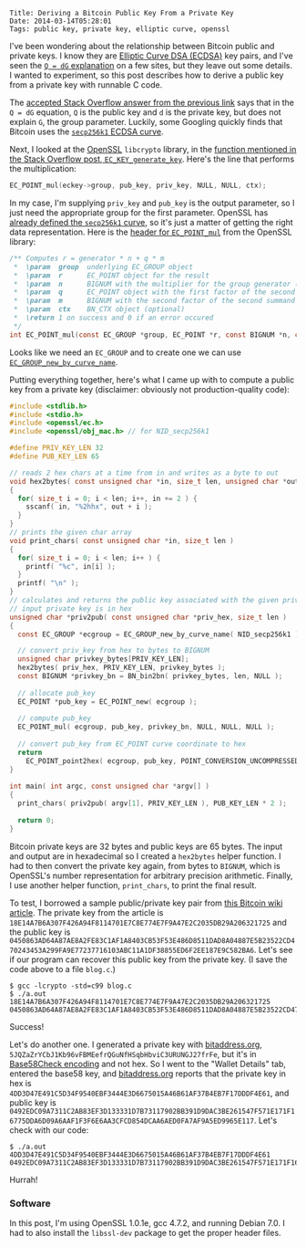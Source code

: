     Title: Deriving a Bitcoin Public Key From a Private Key
    Date: 2014-03-14T05:28:01
    Tags: public key, private key, elliptic curve, openssl

I've been wondering about the relationship between Bitcoin public and
private keys. I know they are [Elliptic Curve DSA (ECDSA)][wiki:ecdsa]
key pairs, and I've seen the [`Q = dG` explanation][so] on a few
sites, but they leave out some details. I wanted to experiment, so
this post describes how to derive a public key from a private key with
runnable C code.

[wiki:ecdsa]: http://en.wikipedia.org/wiki/Elliptic_Curve_DSA "Wikipedia: Elliptic Curve DSA"
[so]: http://stackoverflow.com/questions/12480776/how-do-i-obtain-the-public-key-from-an-ecdsa-private-key-in-openssl "Stack Overflow: Public Key from Private Key"

<!-- more -->

The [accepted Stack Overflow answer from the previous link][so2] says that in
the `Q = dG` equation, `Q` is the public key and `d` is the private
key, but does not explain `G`, the group parameter. Luckily, some
Googling quickly finds that Bitcoin uses the
[`secp256k1` ECDSA curve][wiki].

[so2]: http://stackoverflow.com/a/12482384/951881 "Stack Overflow: Public Key from Private Key Answer"
[wiki]: https://en.bitcoin.it/wiki/Secp256k1 "secp256k1 Bitcoin wiki entry"

Next, I looked at the [OpenSSL][openssl] `libcrypto` library, in the
[function mentioned in the Stack Overflow post, `EC_KEY_generate_key`][ec_key]. Here's
the line that performs the multiplication:

```c
EC_POINT_mul(eckey->group, pub_key, priv_key, NULL, NULL, ctx);
```

In my case, I'm supplying `priv_key` and `pub_key` is the output
parameter, so I just need the appropriate group for the first
parameter. OpenSSL has
[already defined the `secp256k1` curve][obj_mac], so it's just a
matter of getting the right data representation. Here is the
[header for `EC_POINT_mul`][openssl:ech] from the OpenSSL library:

```c
/** Computes r = generator * n + q * m
 *  \param  group  underlying EC_GROUP object
 *  \param  r      EC_POINT object for the result
 *  \param  n      BIGNUM with the multiplier for the group generator (optional)
 *  \param  q      EC_POINT object with the first factor of the second summand
 *  \param  m      BIGNUM with the second factor of the second summand
 *  \param  ctx    BN_CTX object (optional)
 *  \return 1 on success and 0 if an error occured
 */
int EC_POINT_mul(const EC_GROUP *group, EC_POINT *r, const BIGNUM *n, const EC_POINT *q, const BIGNUM *m, BN_CTX *ctx);
```

Looks like we need an `EC_GROUP` and to create one we can use
[`EC_GROUP_new_by_curve_name`][ec_curve].

[openssl]: https://www.openssl.org/ "OpenSSL"
[ec_key]: http://git.openssl.org/gitweb/?p=openssl.git;a=blob;f=crypto/ec/ec_key.c;h=7fa247593d91b45347704e62e184e1138fc8bd01;hb=46ebd9e3bb623d3c15ef2203038956f3f7213620#l236 "crypto/ec/ec_key.c"
[openssl:ech]: http://git.openssl.org/gitweb/?p=openssl.git;a=blob;f=crypto/ec/ec.h;h=dfe8710d330954bb1762a5fe13d655ac7a5f01be;hb=46ebd9e3bb623d3c15ef2203038956f3f7213620#l643 "crypto/ec/ec.h"
[obj_mac]: http://git.openssl.org/gitweb/?p=openssl.git;a=blob;f=crypto/objects/obj_mac.h;h=b5ea7cdab4f84b90280f0a3aae1478a8d715c7a7;hb=46ebd9e3bb623d3c15ef2203038956f3f7213620#l385 "crypto/objects/obj_mac.h"
[ec_curve]: http://git.openssl.org/gitweb/?p=openssl.git;a=blob;f=crypto/ec/ec_curve.c;h=c72fb2697ca2823a4aac36b027012bed6c457288;hb=46ebd9e3bb623d3c15ef2203038956f3f7213620#l2057 "crypco/ec/ec_curve.c"

Putting everything together, here's what I came up with to compute a
public key from a private key (disclaimer: obviously not
production-quality code):

```c
#include <stdlib.h>
#include <stdio.h>
#include <openssl/ec.h>
#include <openssl/obj_mac.h> // for NID_secp256k1

#define PRIV_KEY_LEN 32
#define PUB_KEY_LEN 65

// reads 2 hex chars at a time from in and writes as a byte to out
void hex2bytes( const unsigned char *in, size_t len, unsigned char *out )
{
  for( size_t i = 0; i < len; i++, in += 2 ) {
    sscanf( in, "%2hhx", out + i );
  }
}
// prints the given char array
void print_chars( const unsigned char *in, size_t len )
{
  for( size_t i = 0; i < len; i++ ) {
    printf( "%c", in[i] );
  }
  printf( "\n" );
}
// calculates and returns the public key associated with the given private key
// input private key is in hex
unsigned char *priv2pub( const unsigned char *priv_hex, size_t len )
{
  const EC_GROUP *ecgroup = EC_GROUP_new_by_curve_name( NID_secp256k1 );

  // convert priv_key from hex to bytes to BIGNUM
  unsigned char privkey_bytes[PRIV_KEY_LEN];
  hex2bytes( priv_hex, PRIV_KEY_LEN, privkey_bytes );
  const BIGNUM *privkey_bn = BN_bin2bn( privkey_bytes, len, NULL );
  
  // allocate pub_key
  EC_POINT *pub_key = EC_POINT_new( ecgroup );
  
  // compute pub_key
  EC_POINT_mul( ecgroup, pub_key, privkey_bn, NULL, NULL, NULL );
										
  // convert pub_key from EC_POINT curve coordinate to hex
  return
    EC_POINT_point2hex( ecgroup, pub_key, POINT_CONVERSION_UNCOMPRESSED, NULL );
}
											  
int main( int argc, const unsigned char *argv[] )
{
  print_chars( priv2pub( argv[1], PRIV_KEY_LEN ), PUB_KEY_LEN * 2 );
  
  return 0;
}
```

Bitcoin private keys are 32 bytes and public keys are 65 bytes. The
input and output are in hexadecimal so I created a `hex2bytes` helper
function. I had to then convert the private key again, from bytes to
`BIGNUM`, which is OpenSSL's number representation for arbitrary
precision arithmetic. Finally, I use another helper function,
`print_chars`, to print the final result.

To test, I borrowed a sample public/private key pair from
[this Bitcoin wiki article][wiki:address]. The private key from the
article is
`18E14A7B6A307F426A94F8114701E7C8E774E7F9A47E2C2035DB29A206321725` and
the public key is
`0450863AD64A87AE8A2FE83C1AF1A8403CB53F53E486D8511DAD8A04887E5B23522CD470243453A299FA9E77237716103ABC11A1DF38855ED6F2EE187E9C582BA6`. Let's
see if our program can recover this public key from the private
key. (I save the code above to a file `blog.c`.)

    $ gcc -lcrypto -std=c99 blog.c
    $ ./a.out 18E14A7B6A307F426A94F8114701E7C8E774E7F9A47E2C2035DB29A206321725
	0450863AD64A87AE8A2FE83C1AF1A8403CB53F53E486D8511DAD8A04887E5B23522CD470243453A299FA9E77237716103ABC11A1DF38855ED6F2EE187E9C582BA6

Success!

[wiki:address]: https://en.bitcoin.it/wiki/Technical_background_of_version_1_Bitcoin_addresses "Bitcoin wiki: technical explanation of addresses"

Let's do another one. I generated a private key with [bitaddress.org](https://www.bitaddress.org), `5JQZaZrYCbJ1Kb96vFBMEefrQGuNfHSqbHbviC3URUNGJ27frFe`, but it's in [Base58Check encoding][bwiki:base58] and not hex. So I went to the "Wallet Details" tab, entered the base58 key, and [bitaddress.org](https://www.bitaddress.org) reports that the private key in hex is `4DD3D47E491C5D34F9540EBF3444E3D6675015A46B61AF37B4EB7F17DDDF4E61`, and public key is `0492EDC09A7311C2AB83EF3D133331D7B73117902BB391D9DAC3BE261547F571E171F16775DDA6D09A6AAF1F3F6E6AA3CFCD854DCAA6AED0FA7AF9A5ED9965E117`. Let's check with our code:

    $ ./a.out 4DD3D47E491C5D34F9540EBF3444E3D6675015A46B61AF37B4EB7F17DDDF4E61
	0492EDC09A7311C2AB83EF3D133331D7B73117902BB391D9DAC3BE261547F571E171F16775DDA6D09A6AAF1F3F6E6AA3CFCD854DCAA6AED0FA7AF9A5ED9965E117

[bwiki:base58]: https://en.bitcoin.it/wiki/Base58Check_encoding "Bitcoin wiki: Base58Check encoding"

Hurrah!

### Software ###

In this post, I'm using OpenSSL 1.0.1e, gcc 4.7.2, and running Debian
7.0. I had to also install the `libssl-dev` package to get the proper
header files.
